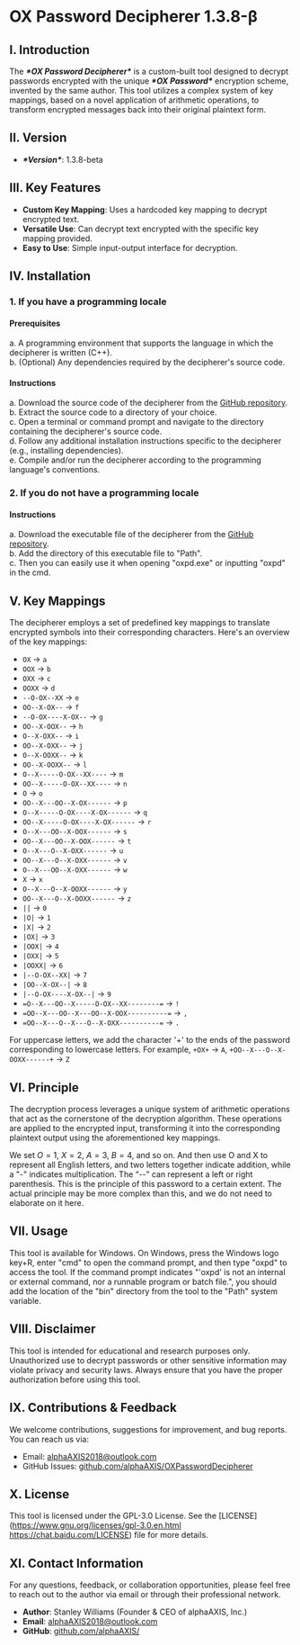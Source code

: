 # OX Password Decipherer 1.3.8-β

## I. Introduction

The ***\*OX Password Decipherer\**** is a custom-built tool designed to decrypt passwords encrypted with the unique ***\*OX Password\**** encryption scheme, invented by the same author. This tool utilizes a complex system of key mappings, based on a novel application of arithmetic operations, to transform encrypted messages back into their original plaintext form.

## II. Version

- ***\*Version\****: 1.3.8-beta

## III. Key Features

- **Custom Key Mapping**: Uses a hardcoded key mapping to decrypt encrypted text.
- **Versatile Use**: Can decrypt text encrypted with the specific key mapping provided.
- **Easy to Use**: Simple input-output interface for decryption.

## IV. Installation

### 1. If you have a programming locale

#### Prerequisites
a. A programming environment that supports the language in which the decipherer is written (C++).<br>
b. (Optional) Any dependencies required by the decipherer's source code.

#### Instructions
a. Download the source code of the decipherer from the [GitHub repository](https://github.com/alphaAXIS/OXPasswordDecipherer/).<br>
b. Extract the source code to a directory of your choice.<br>
c. Open a terminal or command prompt and navigate to the directory containing the decipherer's source code.<br>
d. Follow any additional installation instructions specific to the decipherer (e.g., installing dependencies).<br>
e. Compile and/or run the decipherer according to the programming language's conventions.

### 2. If you do not have a programming locale

#### Instructions

​a. Download the executable file of the decipherer from the [GitHub repository](https://github.com/alphaAXIS/OXPasswordDecipherer/).<br>
b. Add the directory of this executable file to "Path".<br>
c. Then you can easily use it when opening "oxpd.exe" or inputting "oxpd" in the cmd. 

## V. Key Mappings

The decipherer employs a set of predefined key mappings to translate encrypted symbols into their corresponding characters. Here's an overview of the key mappings:

- `OX` → `a`
- `OOX` → `b`
- `OXX` → `c`
- `OOXX` → `d`
- `--O-OX--XX` → `e`
- `OO--X-OX--` → `f`
- `--O-OX----X-OX--` → `g`
- `OO--X-OOX--` → `h`
- `O--X-OXX--` → `i`
- `OO--X-OXX--` → `j`
- `O--X-OOXX--` → `k`
- `OO--X-OOXX--` → `l`
- `O--X-----O-OX--XX----` → `m`
- `OO--X-----O-OX--XX----` → `n`
- `O` → `o`
- `OO--X---OO--X-OX------` → `p`
- `O--X-----O-OX----X-OX------` → `q`
- `OO--X-----O-OX----X-OX------` → `r`
- `O--X---OO--X-OOX------` → `s`
- `OO--X---OO--X-OOX------` → `t`
- `O--X---O--X-OXX------` → `u`
- `OO--X---O--X-OXX------` → `v`
- `O--X---OO--X-OXX------` → `w`
- `X` → `x`
- `O--X---O--X-OOXX------` → `y`
- `OO--X---O--X-OOXX------` → `z`
- `||` → `0`
- `|O|` → `1`
- `|X|` → `2`
- `|OX|` → `3`
- `|OOX|` → `4`
- `|OXX|` → `5`
- `|OOXX|` → `6`
- `|--O-OX--XX|` → `7`
- `|OO--X-OX--|` → `8`
- `|--O-OX----X-OX--|` → `9`
- `=O--X---OO--X-----O-OX--XX--------=` → `!`
- `=OO--X---OO--X---OO--X-OOX----------=` → `,`
- `=OO--X---O--X---O--X-OXX----------=` → `.`

For uppercase letters, we add the character '+' to the ends of the password corresponding to lowercase letters. For example, `+OX+` → `A`, `+OO--X---O--X-OOXX------+` → `Z`

## VI. Principle

The decryption process leverages a unique system of arithmetic operations that act as the cornerstone of the decryption algorithm. These operations are applied to the encrypted input, transforming it into the corresponding plaintext output using the aforementioned key mappings.

We set $O=1$, $X=2$, $A=3$, $B=4$, and so on. And then use O and X to represent all English letters, and two letters together indicate addition, while a "-" indicates multiplication. The “--” can represent a left or right parenthesis. This is the principle of this password to a certain extent. The actual principle may be more complex than this, and we do not need to elaborate on it here.

## VII. Usage

This tool is available for Windows. On Windows, press the Windows logo key+R, enter "cmd" to open the command prompt, and then type "oxpd" to access the tool. If the command prompt indicates "'oxpd' is not an internal or external command, nor a runnable program or batch file.", you should add the location of the "bin" directory from the tool to the "Path" system variable.

## VIII. Disclaimer

This tool is intended for educational and research purposes only. Unauthorized use to decrypt passwords or other sensitive information may violate privacy and security laws. Always ensure that you have the proper authorization before using this tool.

## IX. Contributions & Feedback

We welcome contributions, suggestions for improvement, and bug reports. You can reach us via:

- Email: [alphaAXIS2018@outlook.com](mailto:alphaAXIS2018@outlook.com)
- GitHub Issues: [github.com/alphaAXIS/OXPasswordDecipherer](https://github.com/alphaAXIS/OXPasswordDecipherer)

## X. License

This tool is licensed under the GPL-3.0 License. See the [LICENSE](https://www.gnu.org/licenses/gpl-3.0.en.html https://chat.baidu.com/LICENSE) file for more details.

## XI. Contact Information

For any questions, feedback, or collaboration opportunities, please feel free to reach out to the author via email or through their professional network.

- **Author**: Stanley Williams (Founder & CEO of alphaAXIS, Inc.)
- **Email**: [alphaAXIS2018@outlook.com](mailto:alphaAXIS2018@outlook.com)
- **GitHub**: [github.com/alphaAXIS/](https://github.com/alphaAXIS/)

